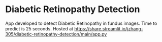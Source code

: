 # Diabetic Retinopathy Detection
App developed to detect Diabetic Retinopathy in fundus images. Time to predict is 25 seconds. Hosted at https://share.streamlit.io/jzhang-305/diabetic-retinopathy-detection/main/app.py

